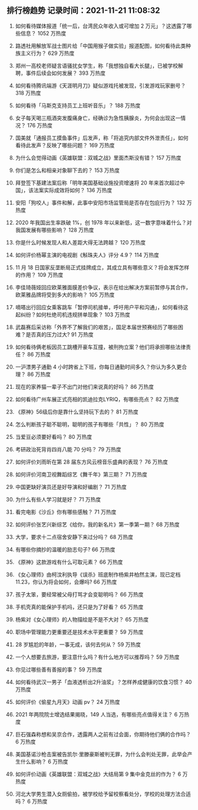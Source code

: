 
## 排行榜趋势 记录时间：2021-11-21 11:08:32
  
  1. 如何看待媒体报道「统一后，台湾民众年收入或可增加 2 万元」？这透露了哪些信息？ 1052 万热度
    
  2. 路透社用解放军战士图片给「中国用猴子做实验」报道配图，如何看待此类种族主义行为？ 629 万热度
    
  3. 郑州一高校老师疑言语骚扰女学生，称「我想独自看大长腿」，已被学校解聘，事件后续会如何发展？ 393 万热度
    
  4. 如何看待腾讯端游《天涯明月刀》疑似游戏托被发现，引发游戏玩家删号？ 318 万热度
    
  5. 如何看待「马斯克支持员工上班听音乐」？ 188 万热度
    
  6. 女子每天喝三瓶酒突发腹痛身亡，经确诊为急性胰腺炎，为何会出现这一情况？ 176 万热度
    
  7. 国美就「通报员工摸鱼事件」后发声，称「将追究内部文件外泄责任」，如何看待此发声？反映了哪些问题？ 169 万热度
    
  8. 为什么会觉得动画《英雄联盟：双城之战》里面杰斯没有错？ 157 万热度
    
  9. 你们是怎么和相亲对象聊下去的？ 153 万热度
    
  10. 拜登签下基建法案后称「明年美国基础设施投资增速将 20 年来首次超过中国」，该法案实际成效将如何？ 136 万热度
    
  11. 安阳「狗咬人」事件和解，此事中安阳市场监管局是否存在包庇行为？ 132 万热度
    
  12. 2020 年我国出生率跌破 1%，创 1978 年以来新低，这一数字意味着什么？对我国发展有哪些影响？ 128 万热度
    
  13. 你是什么时候发现人和人差距大得无法跨越？ 120 万热度
    
  14. 如何评价杨幂主演的电视剧《斛珠夫人》评分 4.9？ 114 万热度
    
  15. 11 月 18 日国家反垄断局正式挂牌成立，其成立具有哪些意义？将会发挥怎样的作用？ 109 万热度
    
  16. 李佳琦薇娅回应欧莱雅面膜差价争议，表示在给出解决方案前暂停与其合作，欧莱雅品牌将受到多大的影响？ 105 万热度
    
  17. 嘀嗒出行回应女乘客跳车「暂停司机接单，呼吁用户平和沟通」，如何看待这起纠纷？如何杜绝司机违规拼单现象？ 103 万热度
    
  18. 武磊赛后采访称「外界不了解我们的艰苦」，国足本届世预赛经历了哪些困难？是否真的压力过大? 91 万热度
    
  19. 如何看待俩老板因员工跳槽开豪车互撞，被刑拘立案？他们将承担哪些法律责任？ 86 万热度
    
  20. 一沪漂男子通勤 4 小时跨省上下班，你每日通勤时间多久？你认为多久更合理？ 86 万热度
    
  21. 现在的家养猫一辈子不出门对他们来说真的好吗？ 86 万热度
    
  22. 如何看待广州车展正式亮相的凯迪拉克LYRIQ，有哪些亮点？ 82 万热度
    
  23. 《原神》56级后你是靠什么坚持玩下去的？ 81 万热度
    
  24. 怎么判断孩子聪不聪明，聪明的孩子有哪些「共性」？ 80 万热度
    
  25. 当爱豆必须要好看吗？ 80 万热度
    
  26. 考研政治死背肖四肖八能 70 分吗？ 79 万热度
    
  27. 如何评价刘雨昕在第 28 届东方风云榜音乐盛典的表现？ 76 万热度
    
  28. 如何评价河南卫视舞蹈综艺《舞千年》第三期？ 71 万热度
    
  29. 中国更缺好演员还是好导演和好编剧？ 71 万热度
    
  30. 为什么有些人学习就是好？ 71 万热度
    
  31. 看完电影《沙丘》你有哪些感触？ 71 万热度
    
  32. 如何评价张艺兴新综艺《给你，我的新名片》第一季第一期？ 68 万热度
    
  33. 大学，要求十二点宿舍安静下来过分吗？ 68 万热度
    
  34. 有哪些你摘抄的温暖的励志句子? 66 万热度
    
  35. 《原神》这款游戏有什么可取元素？ 66 万热度
    
  36. 《女心理师》由柯汶利执导《误杀》班底制作杨紫井柏然主演，现已定档11.23，你认为将会如何，会爆吗? 66 万热度
    
  37. 孩子太笨，要经常被父母打骂才会变聪明吗？ 66 万热度
    
  38. 手机壳真的能保护手机吗，还只是为了好看？ 65 万热度
    
  39. 杨紫对《女心理师》的人物描绘是不是不大对？ 65 万热度
    
  40. 职场中管理能力更重要还是技术水平更重要？ 59 万热度
    
  41. 28 岁尴尬的年龄，一事无成，该何去何从？ 59 万热度
    
  42. 一个人想要去旅游，要注意什么吗？有什么地方可以推荐吗？ 59 万热度
    
  43. 你见过哪些善有善报的事？ 59 万热度
    
  44. 如何看待武汉一男子「血液透析出2升油浆」？怎样养成健康的饮食习惯？ 40 万热度
    
  45. 如何评价《偷星九月天》动画 pv？ 24 万热度
    
  46. 2021 年两院院士增选结果揭晓，149 人当选，有哪些亮点值得关注？ 6 万热度
    
  47. 巨石强森称想和吴京合作，透露两人之前有过会面，你期待他们俩的合作吗？ 6 万热度
    
  48. 美国基诺沙枪击案被告凯尔·里滕豪斯被判无罪，为什么会判处无罪，此举会产生什么影响？ 6 万热度
    
  49. 如何评价动画《英雄联盟：双城之战》大结局第 9 集中金克丝的作为？ 6 万热度
    
  50. 河北大学男生潜入女厕偷拍，被学校给予留校察看处分，学校的处理方法合适吗？ 6 万热度
    